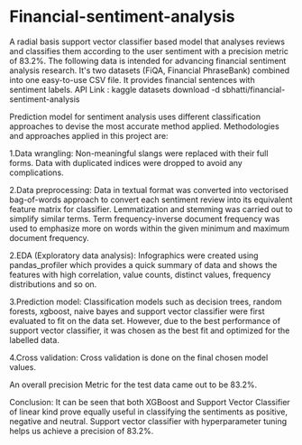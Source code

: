 # Financial-sentiment-analysis

A radial basis support vector classifier based model that analyses reviews and classifies them according to the user sentiment with a precision metric of 83.2%.
The following data is intended for advancing financial sentiment analysis research. It's two datasets (FiQA, Financial PhraseBank) combined into one easy-to-use CSV file. It provides financial sentences with sentiment labels.
API Link : kaggle datasets download -d sbhatti/financial-sentiment-analysis

Prediction model for sentiment analysis uses different classification approaches to devise the most accurate method applied. Methodologies and approaches applied in this project are:

1.Data wrangling: Non-meaningful slangs were replaced with their full forms. Data with duplicated indices were dropped to avoid any complications.

2.Data preprocessing: Data in textual format was converted into vectorised bag-of-words approach to convert each sentiment review into its equivalent feature matrix for classifier. Lemmatization and stemming was carried out to simplify similar terms. Term frequency-inverse document frequency was  used to emphasize more on words within the given minimum and maximum document frequency.

2.EDA (Exploratory data analysis): Infographics were created using pandas_profiler which provides a quick summary of data and shows the features with high correlation, value counts, distinct values, frequency distributions and so on.

3.Prediction model: Classification models such as decision trees, random forests, xgboost, naive bayes and support vector classifier were first evaluated to fit on the data set. However, due to the best performance of support vector classifier, it was chosen as the best fit and optimized for the labelled data. 

4.Cross validation: Cross validation is done on the final chosen model values.

An overall precision Metric for the test data came out to be 83.2%.

Conclusion: It can be seen that both XGBoost and Support Vector Classifier of linear kind prove equally useful in classifying the sentiments as positive, negative and neutral. Support vector classifier with hyperparameter tuning helps us achieve a precision of 83.2%.
